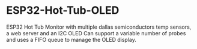 # ESP32-Hot-Tub-OLED
ESP32 Hot Tub Monitor with multiple dallas semiconductors temp sensors, a web server and an I2C OLED
Can support a variable number of probes and uses a FIFO queue to manage the OLED display.

